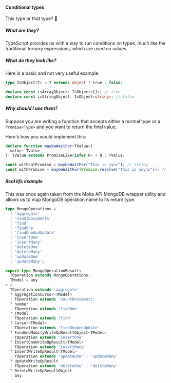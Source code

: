 #### Conditional types

This type or that type? 🧐


<!-- Section 1 -->
##### What are they?

TypeScript provides us with a way to run conditions on types, much like the traditional ternary expressions, which are used on values.


<!-- Section 2 -->
##### What do they look like?

Here is a basic and not very useful example:

```typescript
type IsObject<T> = T extends object ? true : false;

declare const isArrayObject: IsObject<[]>; // true
declare const isStringObject: IsObject<string>; // false
```


<!-- Section 3 -->
##### Why should I use them?

Suppose you are writing a function that accepts either a normal type or a `Promise<Type>` and you want to return the final value.

Here's how you would implement this:

```typescript [1-3|5-6]
declare function maybeWaitFor<TValue>(
  value: TValue
): TValue extends PromiseLike<infer U> ? U : TValue;

const withoutPromise = maybeWaitFor("This is sync"); // string
const withPromise = maybeWaitFor(Promise.resolve("This is async")); // string
```


<!-- Section 4 -->
##### Real life example

This was once again taken from the Moka API MongoDB wrapper utility and allows us to map MongoDB operation name to its return type.

```typescript [1-12|14-35]
type MongoOperations =
  | 'aggregate'
  | 'countDocuments'
  | 'find'
  | 'findOne'
  | 'findOneAndUpdate'
  | 'insertOne'
  | 'insertMany'
  | 'deleteOne'
  | 'deleteMany'
  | 'updateOne'
  | 'updateMany';

export type MongoOperationResult<
  TOperation extends MongoOperations,
  TModel = any
> =
  TOperation extends 'aggregate'
  ? AggregationCursor<TModel>
  : TOperation extends 'countDocuments'
  ? number
  : TOperation extends 'findOne'
  ? TModel
  : TOperation extends 'find'
  ? Cursor<TModel>
  : TOperation extends 'findOneAndUpdate'
  ? FindAndModifyWriteOpResultObject<TModel>
  : TOperation extends 'insertOne'
  ? InsertOneWriteOpResult<TModel>
  : TOperation extends 'insertMany'
  ? InsertWriteOpResult<TModel>
  : TOperation extends 'updateOne' | 'updateMany'
  ? UpdateWriteOpResult
  : TOperation extends 'deleteOne' | 'deleteMany'
  ? DeleteWriteOpResultObject
  : any;
```